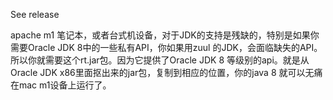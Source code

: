 See release

apache m1 笔记本，或者台式机设备，对于JDK的支持是残缺的，特别是如果你需要Oracle JDK 8中的一些私有API，你如果用zuul 的JDK，会面临缺失的API。
所以你就需要这个rt.jar包。因为它提供了Oracle JDK 8 等级别的api。就是从Oracle JDK x86里面抠出来的jar包，复制到相应的位置，你的java 8 就可以无痛在mac m1设备上运行了。
